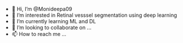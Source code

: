 - 👋 Hi, I’m @Monideepa09
- 👀 I’m interested in Retinal vesssel segmentation using deep learning
- 🌱 I’m currently learning ML and DL
- 💞️ I’m looking to collaborate on ...
- 📫 How to reach me ...

<!---
Monideepa09/Monideepa09 is a ✨ special ✨ repository because its `README.md` (this file) appears on your GitHub profile.
You can click the Preview link to take a look at your changes.
--->

